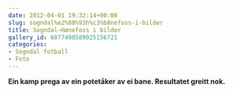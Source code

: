 ```yaml
---
date: 2012-04-01 19:32:14+00:00
slug: sogndal%e2%80%93h%c3%b8nefoss-i-bilder
title: Sogndal–Hønefoss i bilder
gallery_id: 6077498589025156721
categories:
- Sogndal fotball
- Foto
---
```


**Ein kamp prega av ein potetåker av ei bane. Resultatet greitt nok.**


